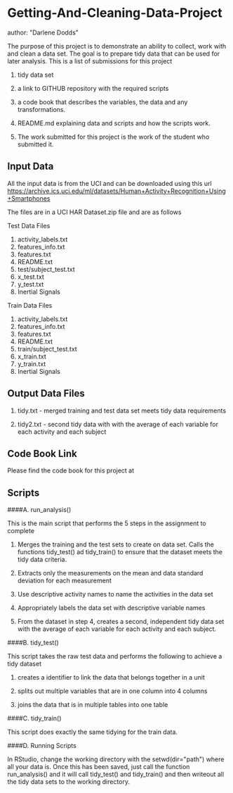 # Getting-And-Cleaning-Data-Project

author: "Darlene Dodds"

The purpose of this project is to demonstrate an ability to collect, work with and clean a data set.  The goal is to prepare tidy data that can be used for later analysis.  This is a list of submissions for this project

1. tidy data set

2. a link to GITHUB repository with the required scripts

3. a code book that describes the variables, the data and any transformations. 

4. README.md explaining data and scripts and how the scripts work.

5. The work submitted for this project is the work of the student who submitted it.

## Input Data

All the input data is from the UCI and can be downloaded using this url https://archive.ics.uci.edu/ml/datasets/Human+Activity+Recognition+Using+Smartphones

The files are in a UCI HAR Dataset.zip file and are as follows

Test Data Files

1.  activity_labels.txt
2.  features_info.txt
3.  features.txt
4.  README.txt
5.  test/subject_test.txt
6.  x_test.txt
7.  y_test.txt
8.  Inertial Signals

Train Data Files

1.  activity_labels.txt
2.  features_info.txt
3.  features.txt
4.  README.txt
5.  train/subject_test.txt
6.  x_train.txt
7.  y_train.txt
8.  Inertial Signals


## Output Data Files

1.  tidy.txt - merged training and test data set meets tidy data requirements

2.  tidy2.txt - second tidy data with with the average of each variable for each activity and each subject

## Code Book Link

Please find the code book for this project at 


## Scripts

####A. run_analysis()

This is the main script that performs the 5 steps in the assignment to complete

1. Merges the training and the test sets to create on data set.  Calls the functions tidy_test() ad tidy_train() to ensure that the dataset meets the tidy data criteria.

2. Extracts only the measurements on the mean and data standard deviation for each measurement

3. Use descriptive activity names to name the activities in the data set

4. Appropriately labels the data set with descriptive variable names

5. From the dataset in step 4, creates a second, independent tidy data set with the average of each variable for each activity and each subject.

####B. tidy_test()

This script takes the raw test data and performs the following to achieve a tidy dataset

1. creates a identifier to link the data that belongs together in a unit

2. splits out multiple variables that are in one column into 4 columns

3. joins the data that is in multiple tables into one table

####C. tidy_train()

This script does exactly the same tidying for the train data.

####D. Running Scripts

In RStudio, change the working directory with the setwd(dir="path") where all your data is.  Once this has been saved, just call the function run_analysis() and it will call tidy_test() and tidy_train() and then writeout all the tidy data sets to the working directory.


